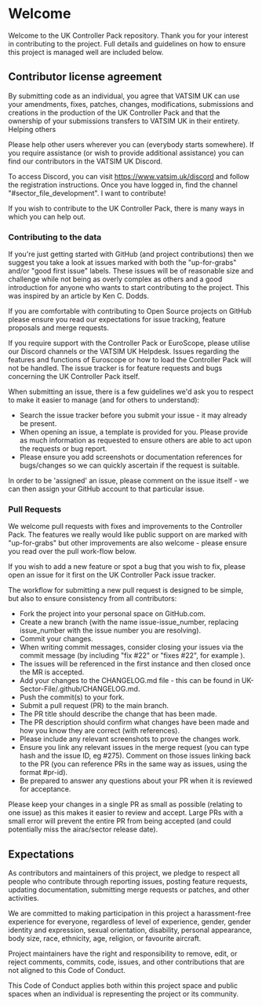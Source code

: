 # Welcome

Welcome to the UK Controller Pack repository. Thank you for your interest in contributing to the project. Full details and guidelines on how to ensure this project is managed well are included below.

## Contributor license agreement

By submitting code as an individual, you agree that VATSIM UK can use your amendments, fixes, patches, changes, modifications, submissions and creations in the production of the UK Controller Pack and that the ownership of your submissions transfers to VATSIM UK in their entirety.
Helping others

Please help other users wherever you can (everybody starts somewhere). If you require assistance (or wish to provide additional assistance) you can find our contributors in the VATSIM UK Discord.

To access Discord, you can visit https://www.vatsim.uk/discord and follow the registration instructions. Once you have logged in, find the channel "#sector_file_development".
I want to contribute!

If you wish to contribute to the UK Controller Pack, there is many ways in which you can help out.
### Contributing to the data

If you're just getting started with GitHub (and project contributions) then we suggest you take a look at issues marked with both the "up-for-grabs" and/or "good first issue" labels. These issues will be of reasonable size and challenge while not being as overly complex as others and a good introduction for anyone who wants to start contributing to the project. This was inspired by an article by Ken C. Dodds.

If you are comfortable with contributing to Open Source projects on GitHub please ensure you read our expectations for issue tracking, feature proposals and merge requests.

If you require support with the Controller Pack or EuroScope, please utilise our Discord channels or the VATSIM UK Helpdesk. Issues regarding the features and functions of Euroscope or how to load the Controller Pack will not be handled. The issue tracker is for feature requests and bugs concerning the UK Controller Pack itself.

When submitting an issue, there is a few guidelines we'd ask you to respect to make it easier to manage (and for others to understand):
- Search the issue tracker before you submit your issue - it may already be present.
- When opening an issue, a template is provided for you. Please provide as much information as requested to ensure others are able to act upon the requests or bug report.
- Please ensure you add screenshots or documentation references for bugs/changes so we can quickly ascertain if the request is suitable.

In order to be 'assigned' an issue, please comment on the issue itself - we can then assign your GitHub account to that particular issue.
### Pull Requests

We welcome pull requests with fixes and improvements to the Controller Pack. The features we really would like public support on are marked with "up-for-grabs" but other improvements are also welcome - please ensure you read over the pull work-flow below.

If you wish to add a new feature or spot a bug that you wish to fix, please open an issue for it first on the UK Controller Pack issue tracker.

The workflow for submitting a new pull request is designed to be simple, but also to ensure consistency from all contributors:
- Fork the project into your personal space on GitHub.com.
- Create a new branch (with the name issue-issue_number, replacing issue_number with the issue number you are resolving).
- Commit your changes.
- When writing commit messages, consider closing your issues via the commit message (by including "fix #22" or "fixes #22", for example ).
- The issues will be referenced in the first instance and then closed once the MR is accepted.
- Add your changes to the CHANGELOG.md file - this can be found in UK-Sector-File/.github/CHANGELOG.md.
- Push the commit(s) to your fork.
- Submit a pull request (PR) to the main branch.
- The PR title should describe the change that has been made.
- The PR description should confirm what changes have been made and how you know they are correct (with references).
- Please include any relevant screenshots to prove the changes work.
- Ensure you link any relevant issues in the merge request (you can type hash and the issue ID, eg #275). Comment on those issues linking back to the PR (you can reference PRs in the same way as issues, using the format #pr-id).
- Be prepared to answer any questions about your PR when it is reviewed for acceptance.

Please keep your changes in a single PR as small as possible (relating to one issue) as this makes it easier to review and accept. Large PRs with a small error will prevent the entire PR from being accepted (and could potentially miss the airac/sector release date).

## Expectations

As contributors and maintainers of this project, we pledge to respect all people who contribute through reporting issues, posting feature requests, updating documentation, submitting merge requests or patches, and other activities.

We are committed to making participation in this project a harassment-free experience for everyone, regardless of level of experience, gender, gender identity and expression, sexual orientation, disability, personal appearance, body size, race, ethnicity, age, religion, or favourite aircraft.

Project maintainers have the right and responsibility to remove, edit, or reject comments, commits, code, issues, and other contributions that are not aligned to this Code of Conduct.

This Code of Conduct applies both within this project space and public spaces when an individual is representing the project or its community.
